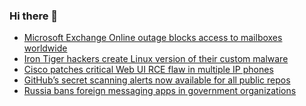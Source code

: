 ### Hi there 👋

<!--START_SECTION:feed-->
* [Microsoft Exchange Online outage blocks access to mailboxes worldwide](https://www.bleepingcomputer.com/news/security/microsoft-exchange-online-outage-blocks-access-to-mailboxes-worldwide/)
* [Iron Tiger hackers create Linux version of their custom malware](https://www.bleepingcomputer.com/news/security/iron-tiger-hackers-create-linux-version-of-their-custom-malware/)
* [Cisco patches critical Web UI RCE flaw in multiple IP phones](https://www.bleepingcomputer.com/news/security/cisco-patches-critical-web-ui-rce-flaw-in-multiple-ip-phones/)
* [GitHub’s secret scanning alerts now available for all public repos](https://www.bleepingcomputer.com/news/security/github-s-secret-scanning-alerts-now-available-for-all-public-repos/)
* [Russia bans foreign messaging apps in government organizations](https://www.bleepingcomputer.com/news/security/russia-bans-foreign-messaging-apps-in-government-organizations/)
<!--END_SECTION:feed-->

<!--
**frankenk/frankenk** is a ✨ _special_ ✨ repository because its `README.md` (this file) appears on your GitHub profile.

Here are some ideas to get you started:

- 🔭 I’m currently working on ...
- 🌱 I’m currently learning ...
- 👯 I’m looking to collaborate on ...
- 🤔 I’m looking for help with ...
- 💬 Ask me about ...
- 📫 How to reach me: ...
- 😄 Pronouns: ...
- ⚡ Fun fact: ...
-->



